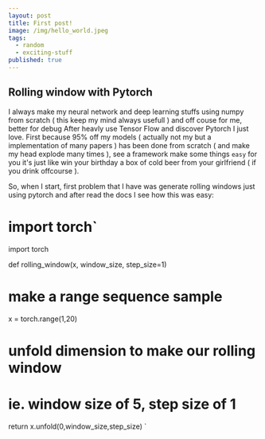 ```yaml
---
layout: post
title: First post!
image: /img/hello_world.jpeg
tags:
  - random
  - exciting-stuff
published: true
---
```


## Rolling window with Pytorch

I always make my neural network and deep learning stuffs using numpy from scratch ( this keep my mind always usefull ) and off couse for me, better for debug
After heavly use Tensor Flow and discover Pytorch I just love.
First because 95% off my models ( actually not my but a implementation of many papers ) has been done from scratch ( and make my head explode many times ), see a framework make some things `easy` for you it's just like win your birthday a box of cold beer from your girlfriend ( if you drink offcourse ).

So, when I start, first problem that I have was generate rolling windows just using pytorch and after read the docs I see how this was easy:

# import torch`
import torch

def rolling_window(x, window_size, step_size=1)
  # make a range sequence sample
  x = torch.range(1,20)

  # unfold dimension to make our rolling window
  # ie. window size of 5, step size of 1
  return x.unfold(0,window_size,step_size)
`

